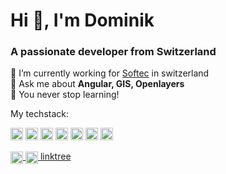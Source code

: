 # Hi 👋, I'm Dominik
### A passionate developer from Switzerland</h3>
🔭 I’m currently working for [Softec](https://www.softec.ch/) in switzerland  
💬 Ask me about **Angular, GIS, Openlayers**  
🌱 You never stop learning!  

My techstack:
<p align="left">
  <img src="https://konpa.github.io/devicon/devicon.git/icons/angularjs/angularjs-original.svg" alt="angularjs" width="20" height="20"/> 
  <img src="https://konpa.github.io/devicon/devicon.git/icons/csharp/csharp-original.svg" alt="csharp" width="20" height="20"/> 
  <img src="https://konpa.github.io/devicon/devicon.git/icons/docker/docker-original-wordmark.svg" alt="docker" width="20" height="20"/> 
  <img src="https://konpa.github.io/devicon/devicon.git/icons/dot-net/dot-net-original-wordmark.svg" alt="dotnet" width="20" height="20"/> 
  <img src="https://konpa.github.io/devicon/devicon.git/icons/html5/html5-original-wordmark.svg" alt="html5" width="20" height="20"/> 
  <img src="https://konpa.github.io/devicon/devicon.git/icons/javascript/javascript-original.svg" alt="javascript" width="20" height="20"/> 
  <img src="https://konpa.github.io/devicon/devicon.git/icons/typescript/typescript-original.svg" alt="typescript" width="20" height="20"/>
</p>
<p align="left">
  <a href="https://twitter.com/domischenk" target="blank">
    <img align="center" src="https://cdn.jsdelivr.net/npm/simple-icons@3.0.1/icons/twitter.svg" alt="domischenk" height="20" width="20" />
    </a>
  <a href="https://stackoverflow.com/users/243896/domischenk" target="blank">
    <img align="center" src="https://cdn.jsdelivr.net/npm/simple-icons@3.0.1/icons/stackoverflow.svg" alt="domischenk" height="20" width="20" />
  </a>
  <a href="https://linktr.ee/domischenk" target="blank">
    linktree
  </a>
</p>
